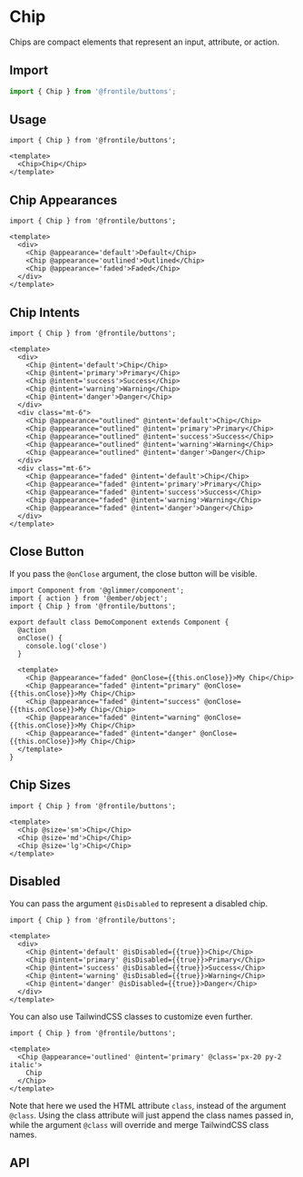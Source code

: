 # Chip

Chips are compact elements that represent an input, attribute, or action.

## Import 

```js
import { Chip } from '@frontile/buttons';
```

## Usage

```gjs preview
import { Chip } from '@frontile/buttons';

<template>
  <Chip>Chip</Chip>
</template>
```

## Chip Appearances

```gjs preview
import { Chip } from '@frontile/buttons';

<template>
  <div>
    <Chip @appearance='default'>Default</Chip>
    <Chip @appearance='outlined'>Outlined</Chip>
    <Chip @appearance='faded'>Faded</Chip>
  </div>
</template>
```

## Chip Intents

```gjs preview
import { Chip } from '@frontile/buttons';

<template>
  <div>
    <Chip @intent='default'>Chip</Chip>
    <Chip @intent='primary'>Primary</Chip>
    <Chip @intent='success'>Success</Chip>
    <Chip @intent='warning'>Warning</Chip>
    <Chip @intent='danger'>Danger</Chip>
  </div>
  <div class="mt-6">
    <Chip @appearance="outlined" @intent='default'>Chip</Chip>
    <Chip @appearance="outlined" @intent='primary'>Primary</Chip>
    <Chip @appearance="outlined" @intent='success'>Success</Chip>
    <Chip @appearance="outlined" @intent='warning'>Warning</Chip>
    <Chip @appearance="outlined" @intent='danger'>Danger</Chip>
  </div>
  <div class="mt-6">
    <Chip @appearance="faded" @intent='default'>Chip</Chip>
    <Chip @appearance="faded" @intent='primary'>Primary</Chip>
    <Chip @appearance="faded" @intent='success'>Success</Chip>
    <Chip @appearance="faded" @intent='warning'>Warning</Chip>
    <Chip @appearance="faded" @intent='danger'>Danger</Chip>
  </div>
</template>
```
## Close Button

If you pass the `@onClose` argument, the close button will be visible.
  
```gjs preview
import Component from '@glimmer/component';
import { action } from '@ember/object';
import { Chip } from '@frontile/buttons';

export default class DemoComponent extends Component {
  @action
  onClose() {
    console.log('close')
  }

  <template>
    <Chip @appearance="faded" @onClose={{this.onClose}}>My Chip</Chip>
    <Chip @appearance="faded" @intent="primary" @onClose={{this.onClose}}>My Chip</Chip>
    <Chip @appearance="faded" @intent="success" @onClose={{this.onClose}}>My Chip</Chip>
    <Chip @appearance="faded" @intent="warning" @onClose={{this.onClose}}>My Chip</Chip>
    <Chip @appearance="faded" @intent="danger" @onClose={{this.onClose}}>My Chip</Chip>
  </template>
}
```

## Chip Sizes

```gjs preview
import { Chip } from '@frontile/buttons';

<template>
  <Chip @size='sm'>Chip</Chip>
  <Chip @size='md'>Chip</Chip>
  <Chip @size='lg'>Chip</Chip>
</template>
```

## Disabled

You can pass the argument `@isDisabled` to represent a disabled chip.

```gjs preview
import { Chip } from '@frontile/buttons';

<template>
  <div>
    <Chip @intent='default' @isDisabled={{true}}>Chip</Chip>
    <Chip @intent='primary' @isDisabled={{true}}>Primary</Chip>
    <Chip @intent='success' @isDisabled={{true}}>Success</Chip>
    <Chip @intent='warning' @isDisabled={{true}}>Warning</Chip>
    <Chip @intent='danger' @isDisabled={{true}}>Danger</Chip>
  </div>
</template>
```

You can also use TailwindCSS classes to customize even further.

```gjs preview
import { Chip } from '@frontile/buttons';

<template>
  <Chip @appearance='outlined' @intent='primary' @class='px-20 py-2 italic'>
    Chip
  </Chip>
</template>
```

Note that here we used the HTML attribute `class`, instead of the argument `@class`.
Using the class attribute will just append the class names passed in, while the
argument `@class` will override and merge TailwindCSS class names.

## API

